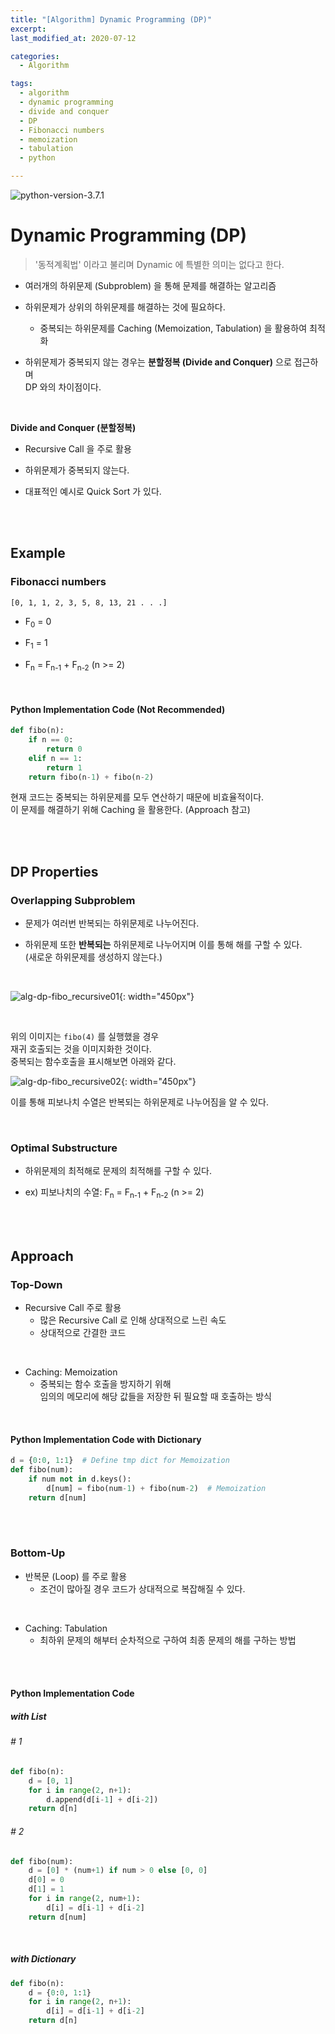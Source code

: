 ```yaml
---
title: "[Algorithm] Dynamic Programming (DP)"
excerpt: 
last_modified_at: 2020-07-12

categories:
  - Algorithm

tags:
  - algorithm
  - dynamic programming
  - divide and conquer
  - DP
  - Fibonacci numbers
  - memoization
  - tabulation
  - python

---
```


![python-version-3.7.1](https://img.shields.io/badge/python-v3.7.1-blue.svg)

# Dynamic Programming (DP)

> '동적계획법' 이라고 불리며 Dynamic 에 특별한 의미는 없다고 한다.

- 여러개의 하위문제 (Subproblem) 을 통해 문제를 해결하는 알고리즘

- 하위문제가 상위의 하위문제를 해결하는 것에 필요하다.
  - 중복되는 하위문제를 Caching (Memoization, Tabulation) 을 활용하여 최적화 

- 하위문제가 중복되지 않는 경우는 **분할정복 (Divide and Conquer)** 으로 접근하며  
DP 와의 차이점이다.  

<br>

**Divide and Conquer (분할정복)**

- Recursive Call 을 주로 활용

- 하위문제가 중복되지 않는다.

- 대표적인 예시로 Quick Sort 가 있다.

<br><br>

## Example

### Fibonacci numbers

`[0, 1, 1, 2, 3, 5, 8, 13, 21 . . .]`  

- F<sub>0</sub> = 0

- F<sub>1</sub> = 1

- F<sub>n</sub> = F<sub>n-1</sub> + F<sub>n-2</sub>  (n >= 2)

<br>

#### Python Implementation Code (Not Recommended)

```python
def fibo(n):
    if n == 0:
        return 0
    elif n == 1:
        return 1
    return fibo(n-1) + fibo(n-2)
```

현재 코드는 중복되는 하위문제를 모두 연산하기 때문에 비효율적이다.  
이 문제를 해결하기 위해 Caching 을 활용한다. (Approach 참고)  

<br><br>

## DP Properties

### Overlapping Subproblem

- 문제가 여러번 반복되는 하위문제로 나누어진다.

- 하위문제 또한 **반복되는** 하위문제로 나누어지며 이를 통해 해를 구할 수 있다.  
(새로운 하위문제를 생성하지 않는다.)

<br>

![alg-dp-fibo_recursive01](https://github.com/DevBruce/DevBruce.github.io/blob/master/_posts/Algorithm/images/alg-dp-fibo_recursive01.png?raw=true){: width="450px"}  

<br>

위의 이미지는 `fibo(4)` 를 실행했을 경우  
재귀 호출되는 것을 이미지화한 것이다.  
중복되는 함수호출을 표시해보면 아래와 같다.  

![alg-dp-fibo_recursive02](https://github.com/DevBruce/DevBruce.github.io/blob/master/_posts/Algorithm/images/alg-dp-fibo_recursive02.png?raw=true){: width="450px"}  

이를 통해 피보나치 수열은 반복되는 하위문제로 나누어짐을 알 수 있다.

<br>

### Optimal Substructure

- 하위문제의 최적해로 문제의 최적해를 구할 수 있다.

- ex) 피보나치의 수열: F<sub>n</sub> = F<sub>n-1</sub> + F<sub>n-2</sub>  (n >= 2)

<br><br>

## Approach

### Top-Down

- Recursive Call 주로 활용
  - 많은 Recursive Call 로 인해 상대적으로 느린 속도
  - 상대적으로 간결한 코드

<br>

- Caching: Memoization
  - 중복되는 함수 호출을 방지하기 위해  
  임의의 메모리에 해당 값들을 저장한 뒤 필요할 때 호출하는 방식  

<br>

#### Python Implementation Code with Dictionary

```python
d = {0:0, 1:1}  # Define tmp dict for Memoization
def fibo(num):
    if num not in d.keys():
        d[num] = fibo(num-1) + fibo(num-2)  # Memoization
    return d[num]
```

<br><br>

### Bottom-Up

- 반복문 (Loop) 를 주로 활용
  - 조건이 많아질 경우 코드가 상대적으로 복잡해질 수 있다.

<br>

- Caching: Tabulation
  - 최하위 문제의 해부터 순차적으로 구하여 최종 문제의 해를 구하는 방법

<br><br>

#### Python Implementation Code

##### with List

###### \# 1

```python
def fibo(n):
    d = [0, 1]
    for i in range(2, n+1):
        d.append(d[i-1] + d[i-2])
    return d[n]
```

###### \# 2

```python
def fibo(num):
    d = [0] * (num+1) if num > 0 else [0, 0]
    d[0] = 0
    d[1] = 1
    for i in range(2, num+1):
        d[i] = d[i-1] + d[i-2]
    return d[num]
```

<br>

##### with Dictionary

```python
def fibo(n):
    d = {0:0, 1:1}
    for i in range(2, n+1):
        d[i] = d[i-1] + d[i-2]
    return d[n]
```
